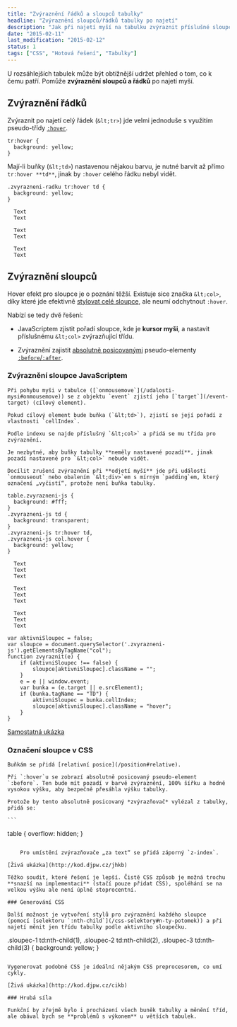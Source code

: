 ```yaml
---
title: "Zvýraznění řádků a sloupců tabulky"
headline: "Zvýraznění sloupců/řádků tabulky po najetí"
description: "Jak při najetí myší na tabulku zvýraznit příslušné sloupce a řádky."
date: "2015-02-11"
last_modification: "2015-02-12"
status: 1
tags: ["CSS", "Hotová řešení", "Tabulky"]
---
```


U rozsáhlejších tabulek může být obtížnější udržet přehled o tom, co k čemu patří. Pomůže **zvýraznění sloupců a řádků** po najetí myší.

## Zvýraznění řádků

Zvýraznit po najetí celý řádek (`&lt;tr>`) jde velmi jednoduše s využitím pseudo-třídy [`:hover`](/css-selektory#uzivatelske-akce).

```
tr:hover {
  background: yellow;
}
```

Mají-li buňky (`&lt;td>`) nastavenou nějakou barvu, je nutné barvit až přímo `tr:hover **td**`, jinak by `:hover` celého řádku nebyl vidět.

    .zvyrazneni-radku tr:hover td {
      background: yellow;
    }

      Text
      Text

      Text
      Text

      Text
      Text

## Zvýraznění sloupců

Hover efekt pro sloupce je o poznání těžší. Existuje sice značka `&lt;col>`, díky které jde efektivně [stylovat celé sloupce](/stylovani-tabulky), ale neumí odchytnout `:hover`.

Nabízí se tedy dvě řešení:

  - JavaScriptem zjistit pořadí sloupce, kde je **kursor myši**, a nastavit příslušnému `&lt;col>` zvýrazňující třídu.

  - Zvýraznění zajistit [absolutně posicovanými](/position#absolute) pseudo-elementy [`:before`/`:after`](/content-attr).

### Zvýraznění sloupce JavaScriptem

    Při pohybu myši v tabulce ([`onmousemove`](/udalosti-mysi#onmousemove)) se z objektu `event` zjistí jeho [`target`](/event-target) (cílový element).

    Pokud cílový element bude buňka (`&lt;td>`), zjistí se její pořadí z vlastnosti `cellIndex`.

    Podle indexu se najde příslušný `&lt;col>` a přidá se mu třída pro zvýraznění.

    Je nezbytné, aby buňky tabulky **neměly nastavené pozadí**, jinak pozadí nastavené pro `&lt;col>` nebude vidět.

    Docílit zrušení zvýraznění při **odjetí myší** jde při události `onmouseout` nebo obalením `&lt;div>`em s mírným `padding`em, který označení „vyčistí“, protože není buňka tabulky.

    table.zvyrazneni-js {
      background: #fff;
    }
    .zvyrazneni-js td {
      background: transparent;
    }
    .zvyrazneni-js tr:hover td, 
    .zvyrazneni-js col.hover {
      background: yellow;
    }

      Text
      Text
      Text

      Text
      Text
      Text

      Text
      Text
      Text

    var aktivniSloupec = false;
    var sloupce = document.querySelector('.zvyrazneni-js').getElementsByTagName("col");
    function zvyraznit(e) {
        if (aktivniSloupec !== false) {
            sloupce[aktivniSloupec].className = "";
        }
        e = e || window.event;
        var bunka = (e.target || e.srcElement);
        if (bunka.tagName == "TD") {
            aktivniSloupec = bunka.cellIndex;
            sloupce[aktivniSloupec].className = "hover";
        }
    }

[Samostatná ukázka](http://kod.djpw.cz/bikb)

### Označení sloupce v CSS

    Buňkám se přidá [relativní posice](/position#relative).

    Při `:hover`u se zobrazí absolutně posicovaný pseudo-element `:before`. Ten bude mít pozadí v barvě zvýraznění, 100% šířku a hodně vysokou výšku, aby bezpečně přesáhla výšku tabulky.

    Protože by tento absolutně posicovaný *zvýrazňovač* vylézal z tabulky, přidá se:

    ```
table {
  overflow: hidden;
}
```

    Pro umístění zvýrazňovače „za text“ se přidá záporný `z-index`.

[Živá ukázka](http://kod.djpw.cz/jhkb)

Těžko soudit, které řešení je lepší. Čistě CSS způsob je možná trochu **snazší na implementaci** (stačí pouze přidat CSS), spoléhání se na velkou výšku ale není úplně stoprocentní.

### Generování CSS

Další možnost je vytvoření stylů pro zvýraznění každého sloupce (pomocí [selektoru `:nth-child`](/css-selektory#n-ty-potomek)) a při najetí měnit jen třídu tabulky podle aktivního sloupečku.

```
.sloupec-1 td:nth-child(1),
.sloupec-2 td:nth-child(2),
.sloupec-3 td:nth-child(3) {
  background: yellow;
}
```

Vygenerovat podobné CSS je ideální nějakým CSS preprocesorem, co umí cykly.

[Živá ukázka](http://kod.djpw.cz/cikb)

### Hrubá síla

Funkční by zřejmě bylo i procházení všech buněk tabulky a měnění tříd, ale obával bych se **problémů s výkonem** u větších tabulek.